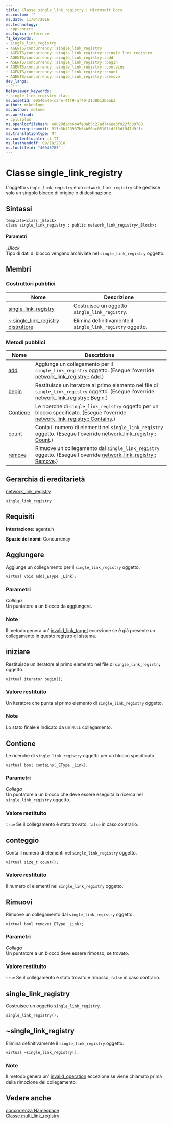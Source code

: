```yaml
---
title: Classe single_link_registry | Microsoft Docs
ms.custom: ''
ms.date: 11/04/2016
ms.technology:
- cpp-concrt
ms.topic: reference
f1_keywords:
- single_link_registry
- AGENTS/concurrency::single_link_registry
- AGENTS/concurrency::single_link_registry::single_link_registry
- AGENTS/concurrency::single_link_registry::add
- AGENTS/concurrency::single_link_registry::begin
- AGENTS/concurrency::single_link_registry::contains
- AGENTS/concurrency::single_link_registry::count
- AGENTS/concurrency::single_link_registry::remove
dev_langs:
- C++
helpviewer_keywords:
- single_link_registry class
ms.assetid: 09540a4e-c34e-4ff9-af49-21b8612b6ab3
author: mikeblome
ms.author: mblome
ms.workload:
- cplusplus
ms.openlocfilehash: 60820d2dc6b4fe0ab5c27ad746ee3f922fc39780
ms.sourcegitcommit: 913c3bf23937b64b90ac05181fdff3df947d9f1c
ms.translationtype: MT
ms.contentlocale: it-IT
ms.lasthandoff: 09/18/2018
ms.locfileid: "46045783"
---
```

# <a name="singlelinkregistry-class"></a>Classe single_link_registry
L'oggetto `single_link_registry` è un `network_link_registry` che gestisce solo un singolo blocco di origine o di destinazione.  
  
## <a name="syntax"></a>Sintassi  
  
```
template<class _Block>
class single_link_registry : public network_link_registry<_Block>;
```  
  
#### <a name="parameters"></a>Parametri  
*_Block*<br/>
Tipo di dati di blocco vengano archiviate nel `single_link_registry` oggetto.  
  
## <a name="members"></a>Membri  
  
### <a name="public-constructors"></a>Costruttori pubblici  
  
|Nome|Descrizione|  
|----------|-----------------|  
|[single_link_registry](#ctor)|Costruisce un oggetto `single_link_registry`.|  
|[~ single_link_registry distruttore](#dtor)|Elimina definitivamente il `single_link_registry` oggetto.|  
  
### <a name="public-methods"></a>Metodi pubblici  
  
|Nome|Descrizione|  
|----------|-----------------|  
|[add](#add)|Aggiunge un collegamento per il `single_link_registry` oggetto. (Esegue l'override [network_link_registry:: Add](network-link-registry-class.md#add).)|  
|[begin](#begin)|Restituisce un iteratore al primo elemento nel file di `single_link_registry` oggetto. (Esegue l'override [network_link_registry:: Begin](network-link-registry-class.md#begin).)|  
|[Contiene](#contains)|Le ricerche di `single_link_registry` oggetto per un blocco specificato. (Esegue l'override [network_link_registry:: Contains](network-link-registry-class.md#contains).)|  
|[count](#count)|Conta il numero di elementi nel `single_link_registry` oggetto. (Esegue l'override [network_link_registry:: Count](network-link-registry-class.md#count).)|  
|[remove](#remove)|Rimuove un collegamento dal `single_link_registry` oggetto. (Esegue l'override [network_link_registry:: Remove](network-link-registry-class.md#remove).)|  
  
## <a name="inheritance-hierarchy"></a>Gerarchia di ereditarietà  
 [network_link_registry](network-link-registry-class.md)  
  
 `single_link_registry`  
  
## <a name="requirements"></a>Requisiti  
 **Intestazione:** agents.h  
  
 **Spazio dei nomi:** Concurrency  
  
##  <a name="add"></a> Aggiungere 

 Aggiunge un collegamento per il `single_link_registry` oggetto.  
  
```
virtual void add(_EType _Link);
```  
  
### <a name="parameters"></a>Parametri  
*Collega*<br/>
Un puntatore a un blocco da aggiungere.  
  
### <a name="remarks"></a>Note  
 Il metodo genera un' [invalid_link_target](invalid-link-target-class.md) eccezione se è già presente un collegamento in questo registro di sistema.  
  
##  <a name="begin"></a> iniziare 

 Restituisce un iteratore al primo elemento nel file di `single_link_registry` oggetto.  
  
```
virtual iterator begin();
```  
  
### <a name="return-value"></a>Valore restituito  
 Un iteratore che punta al primo elemento di `single_link_registry` oggetto.  
  
### <a name="remarks"></a>Note  
 Lo stato finale è indicato da un `NULL` collegamento.  
  
##  <a name="contains"></a> Contiene 

 Le ricerche di `single_link_registry` oggetto per un blocco specificato.  
  
```
virtual bool contains(_EType _Link);
```  
  
### <a name="parameters"></a>Parametri  
*Collega*<br/>
Un puntatore a un blocco che deve essere eseguita la ricerca nel `single_link_registry` oggetto.  
  
### <a name="return-value"></a>Valore restituito  
 `true` Se il collegamento è stato trovato, `false` in caso contrario.  
  
##  <a name="count"></a> conteggio 

 Conta il numero di elementi nel `single_link_registry` oggetto.  
  
```
virtual size_t count();
```  
  
### <a name="return-value"></a>Valore restituito  
 Il numero di elementi nel `single_link_registry` oggetto.  
  
##  <a name="remove"></a> Rimuovi 

 Rimuove un collegamento dal `single_link_registry` oggetto.  
  
```
virtual bool remove(_EType _Link);
```  
  
### <a name="parameters"></a>Parametri  
*Collega*<br/>
Un puntatore a un blocco deve essere rimosso, se trovato.  
  
### <a name="return-value"></a>Valore restituito  
 `true` Se il collegamento è stato trovato e rimosso, `false` in caso contrario.  
  
##  <a name="ctor"></a> single_link_registry 

 Costruisce un oggetto `single_link_registry`.  
  
```
single_link_registry();
```  
  
##  <a name="dtor"></a> ~single_link_registry 

 Elimina definitivamente il `single_link_registry` oggetto.  
  
```
virtual ~single_link_registry();
```  
  
### <a name="remarks"></a>Note  
 Il metodo genera un' [invalid_operation](invalid-operation-class.md) eccezione se viene chiamato prima della rimozione del collegamento.  
  
## <a name="see-also"></a>Vedere anche  
 [concorrenza Namespace](concurrency-namespace.md)   
 [Classe multi_link_registry](multi-link-registry-class.md)
